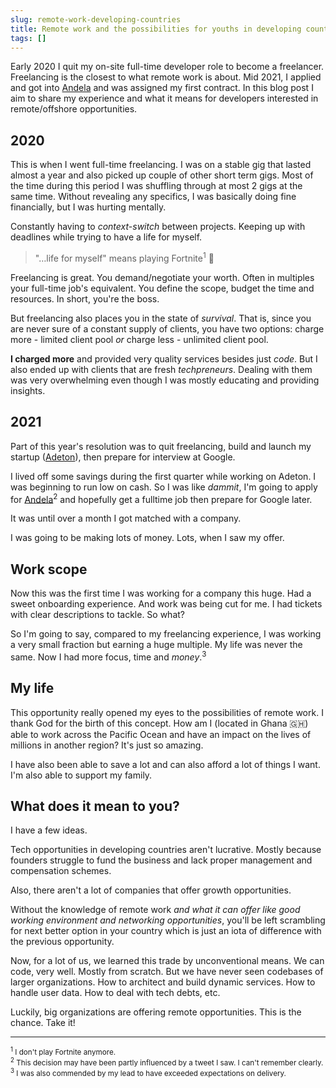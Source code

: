 ```yaml
---
slug: remote-work-developing-countries
title: Remote work and the possibilities for youths in developing countries
tags: []
---
```


Early 2020 I quit my on-site full-time developer role to become a freelancer.
Freelancing is the closest to what remote work is about.
Mid 2021, I applied and got into [Andela](https://andela.com) and was assigned my first contract.
In this blog post I aim to share my experience and what it means for developers interested in remote/offshore
opportunities.

<!--truncate-->

## 2020

This is when I went full-time freelancing.
I was on a stable gig that lasted almost a year and also picked up couple of other short term gigs.
Most of the time during this period I was shuffling through at most 2 gigs at the same time.
Without revealing any specifics, I was basically doing fine financially, but I was hurting mentally.

Constantly having to _context-switch_ between projects. Keeping up with deadlines while trying to have a life for
myself.

> "…life for myself" means playing Fortnite<sup>1</sup> 🙈

Freelancing is great. You demand/negotiate your worth. Often in multiples your full-time job's equivalent.
You define the scope, budget the time and resources. In short, you're the boss.

But freelancing also places you in the state of _survival_.
That is, since you are never sure of a constant supply of clients, you have two options: charge more - limited client
pool _or_ charge less - unlimited client pool.

**I charged more** and provided very quality services besides just _code_.
But I also ended up with clients that are fresh _techpreneurs_.
Dealing with them was very overwhelming even though I was mostly educating and providing insights.

## 2021

Part of this year's resolution was to quit freelancing, build and launch my startup ([Adeton](https://adeton.io)), then
prepare for interview at Google.

I lived off some savings during the first quarter while working on Adeton. I was beginning to run low on cash.
So I was like _dammit_, I'm going to apply for [Andela](https://andela.com)<sup>2</sup> and hopefully get a fulltime job
then
prepare for Google later.

It was until over a month I got matched with a company.

I was going to be making lots of money. Lots, when I saw my offer.

## Work scope

Now this was the first time I was working for a company this huge. Had a sweet onboarding experience.
And work was being cut for me. I had tickets with clear descriptions to tackle. So what?

So I'm going to say, compared to my freelancing experience, I was working a very small fraction but earning a huge
multiple. My life was never the same. Now I had more focus, time and _money_.<sup>3</sup>

## My life

This opportunity really opened my eyes to the possibilities of remote work. I thank God for the birth of this concept.
How am I (located in Ghana 🇬🇭) able to work across the Pacific Ocean and have an impact on the lives of millions in
another region?
It's just so amazing.

I have also been able to save a lot and can also afford a lot of things I want. I'm also able to support my family.

## What does it mean to you?

I have a few ideas.

Tech opportunities in developing countries aren't lucrative.
Mostly because founders struggle to fund the business and lack proper management and compensation schemes.

Also, there aren't a lot of companies that offer growth opportunities.

Without the knowledge of remote work _and what it can offer like good working environment and networking opportunities_,
you'll be left scrambling for next better option in your country which is just an iota of difference with the previous
opportunity.

Now, for a lot of us, we learned this trade by unconventional means. We can code, very well. Mostly from scratch.
But we have never seen codebases of larger organizations. How to architect and build dynamic services. How to handle
user data. How to deal with tech debts, etc.

Luckily, big organizations are offering remote opportunities. This is the chance. Take it!

--- 

<small><sup>1</sup> I don't play Fortnite anymore.</small>
<br />
<small><sup>2</sup> This decision may have been partly influenced by a tweet I saw. I can't remember clearly.</small>
<br/>
<small><sup>3</sup> I was also commended by my lead to have exceeded expectations on delivery.</small>
